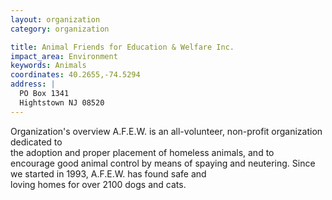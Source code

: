 ```yaml
---
layout: organization
category: organization

title: Animal Friends for Education & Welfare Inc.
impact_area: Environment
keywords: Animals
coordinates: 40.2655,-74.5294
address: |
  PO Box 1341
  Hightstown NJ 08520
---
```

Organization's overview
A.F.E.W. is an all-volunteer, non-profit organization dedicated to  
the adoption and proper placement of homeless animals, and to  
encourage good animal control by means of spaying and 
neutering. Since we started in 1993, A.F.E.W. has found safe and  
loving homes for over 2100 dogs and cats. 
 